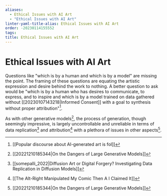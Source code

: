 ```yaml
---
aliases:
  - Ethical Issues with AI Art
  - "Ethical Issues with AI Art"
linter-yaml-title-alias: Ethical Issues with AI Art
order: -20230114155552
tags: 
title: Ethical Issues with AI Art
---
```


# Ethical Issues with AI Art

Questions like "which is by a human and which is by a model" are missing the point. The framing of these questions are equating the artistic expression and desire behind the work to nothing. A better question to ask would be "which is by a human who has desires to communicate, to express, and to inspire and which is by a model trained on data gathered without [[20230107143218|Informed Consent]] with a goal to synthesis without proper attribution"[^3].

As with other generative models[^4], the process of generation, though seemingly impressive, is largely uncontrollable and unreliable in terms of data replication[^1] and attribution[^2] with a plethora of issues in other aspects[^4].

[^3]: [[Popular discourse about AI-generated art is fol]]
[^1]: [[somepalli_2022|Diffusion Art or Digital Forgery? Investigating Data Replication in Diffusion Models]]
[^2]: [[The Alt-Right Manipulated My Comic Then A I Claimed It]]
[^4]: [[20221210185344|On the Dangers of Large Generative Models]]